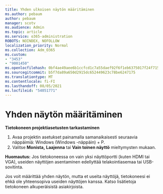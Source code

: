 ```yaml
---
title: Yhden ulkoisen näytön määritäminen
ms.author: pebaum
author: pebaum
manager: scotv
ms.audience: Admin
ms.topic: article
ms.service: o365-administration
ROBOTS: NOINDEX, NOFOLLOW
localization_priority: Normal
ms.collection: Adm_O365
ms.custom:
- "3453"
- "9001450"
ms.openlocfilehash: 0bf4ae49aee6b1ccfcd1c7a55daef92f6f1eb6375017f24f715264235460c3ef
ms.sourcegitcommit: b5f7da89a650d2915dc652449623c78be6247175
ms.translationtype: MT
ms.contentlocale: fi-FI
ms.lasthandoff: 08/05/2021
ms.locfileid: "54051771"
---
```

# <a name="set-up-one-monitor"></a>Yhden näytön määritäminen

**Tietokoneen projektiasetusten tarkastaminen**

1. Avaa projektin asetukset painamalla samanaikaisesti seuraavia näppäimiä: Windows (Windows -näppäin) + P.
2. Valitse **Monista,** **Laajenna** tai **Vain toinen näyttö** mieltymysten mukaan.

**Huomautus:** Jos tietokoneessa on vain yksi näyttöportti (kuten HDMI tai VGA), useiden näyttöjen asentaminen edellyttää telakointiasemaa tai USB-sovitinta.

Jos voit määrittää yhden näytön, mutta et useita näyttöjä, tietokoneesi ei ehkä ole yhteensopiva useiden näyttöjen kanssa. Katso lisätietoja tietokoneen alkuperäisistä asiakirjoista.